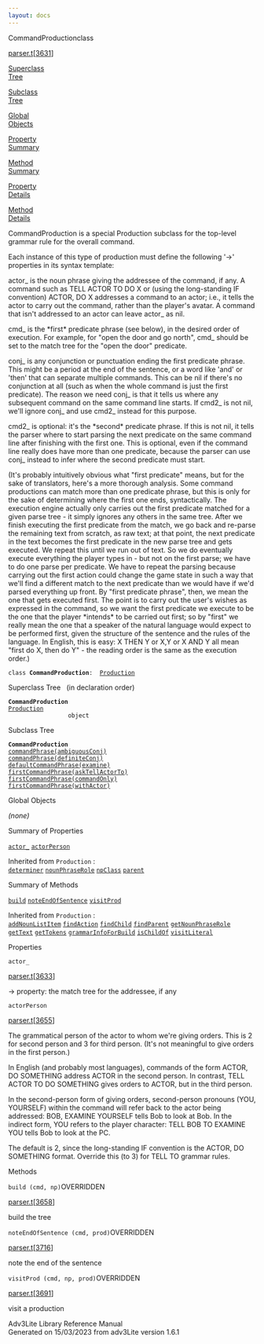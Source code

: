 ```yaml
---
layout: docs
---
```

<span class="title">CommandProduction</span><span class="type">class</span>

[parser.t](../file/parser.t.html)\[[3631](../source/parser.t.html#3631)\]

[Superclass  
Tree](#_SuperClassTree_)

[Subclass  
Tree](#_SubClassTree_)

[Global  
Objects](#_ObjectSummary_)

[Property  
Summary](#_PropSummary_)

[Method  
Summary](#_MethodSummary_)

[Property  
Details](#_Properties_)

[Method  
Details](#_Methods_)



CommandProduction is a special Production subclass for the top-level
grammar rule for the overall command.

Each instance of this type of production must define the following '-\>'
properties in its syntax template:

actor\_ is the noun phrase giving the addressee of the command, if any.
A command such as TELL ACTOR TO DO X or (using the long-standing IF
convention) ACTOR, DO X addresses a command to an actor; i.e., it tells
the actor to carry out the command, rather than the player's avatar. A
command that isn't addressed to an actor can leave actor\_ as nil.

cmd\_ is the \*first\* predicate phrase (see below), in the desired
order of execution. For example, for "open the door and go north", cmd\_
should be set to the match tree for the "open the door" predicate.

conj\_ is any conjunction or punctuation ending the first predicate
phrase. This might be a period at the end of the sentence, or a word
like 'and' or 'then' that can separate multiple commands. This can be
nil if there's no conjunction at all (such as when the whole command is
just the first predicate). The reason we need conj\_ is that it tells us
where any subsequent command on the same command line starts. If cmd2\_
is not nil, we'll ignore conj\_ and use cmd2\_ instead for this purpose.

cmd2\_ is optional: it's the \*second\* predicate phrase. If this is not
nil, it tells the parser where to start parsing the next predicate on
the same command line after finishing with the first one. This is
optional, even if the command line really does have more than one
predicate, because the parser can use conj\_ instead to infer where the
second predicate must start.

(It's probably intuitively obvious what "first predicate" means, but for
the sake of translators, here's a more thorough analysis. Some command
productions can match more than one predicate phrase, but this is only
for the sake of determining where the first one ends, syntactically. The
execution engine actually only carries out the first predicate matched
for a given parse tree - it simply ignores any others in the same tree.
After we finish executing the first predicate from the match, we go back
and re-parse the remaining text from scratch, as raw text; at that
point, the next predicate in the text becomes the first predicate in the
new parse tree and gets executed. We repeat this until we run out of
text. So we do eventually execute everything the player types in - but
not on the first parse; we have to do one parse per predicate. We have
to repeat the parsing because carrying out the first action could change
the game state in such a way that we'll find a different match to the
next predicate than we would have if we'd parsed everything up front. By
"first predicate phrase", then, we mean the one that gets executed
first. The point is to carry out the user's wishes as expressed in the
command, so we want the first predicate we execute to be the one that
the player \*intends\* to be carried out first; so by "first" we really
mean the one that a speaker of the natural language would expect to be
performed first, given the structure of the sentence and the rules of
the language. In English, this is easy: X THEN Y or X,Y or X AND Y all
mean "first do X, then do Y" - the reading order is the same as the
execution order.)

`class `**`CommandProduction`**` :   `[`Production`](../object/Production.html)



<span id="_SuperClassTree_"></span>



<span class="hdln">Superclass Tree</span>   (in declaration order)



**`CommandProduction`**  
[`Production`](../object/Production.html)  
`                 object`  
<span id="_SubClassTree_"></span>



<span class="hdln">Subclass Tree</span>  



**`CommandProduction`**  
[`commandPhrase(ambiguousConj)`](../object/commandPhrase(ambiguousConj).html)  
[`commandPhrase(definiteConj)`](../object/commandPhrase(definiteConj).html)  
[`defaultCommandPhrase(examine)`](../object/defaultCommandPhrase(examine).html)  
[`firstCommandPhrase(askTellActorTo)`](../object/firstCommandPhrase(askTellActorTo).html)  
[`firstCommandPhrase(commandOnly)`](../object/firstCommandPhrase(commandOnly).html)  
[`firstCommandPhrase(withActor)`](../object/firstCommandPhrase(withActor).html)  
<span id="_ObjectSummary_"></span>



<span class="hdln">Global Objects</span>  



*(none)* <span id="_PropSummary_"></span>



<span class="hdln">Summary of Properties</span>  



[`actor_`](#actor_) [`actorPerson`](#actorPerson)

Inherited from `Production` :  
[`determiner`](../object/Production.html#determiner) [`nounPhraseRole`](../object/Production.html#nounPhraseRole) [`npClass`](../object/Production.html#npClass) [`parent`](../object/Production.html#parent)

<span id="_MethodSummary_"></span>



<span class="hdln">Summary of Methods</span>  



[`build`](#build) [`noteEndOfSentence`](#noteEndOfSentence) [`visitProd`](#visitProd)

Inherited from `Production` :  
[`addNounListItem`](../object/Production.html#addNounListItem) [`findAction`](../object/Production.html#findAction) [`findChild`](../object/Production.html#findChild) [`findParent`](../object/Production.html#findParent) [`getNounPhraseRole`](../object/Production.html#getNounPhraseRole) [`getText`](../object/Production.html#getText) [`getTokens`](../object/Production.html#getTokens) [`grammarInfoForBuild`](../object/Production.html#grammarInfoForBuild) [`isChildOf`](../object/Production.html#isChildOf) [`visitLiteral`](../object/Production.html#visitLiteral)

<span id="_Properties_"></span>



<span class="hdln">Properties</span>  



<span id="actor_"></span>

`actor_`

[parser.t](../file/parser.t.html)\[[3633](../source/parser.t.html#3633)\]



-\> property: the match tree for the addressee, if any



<span id="actorPerson"></span>

`actorPerson`

[parser.t](../file/parser.t.html)\[[3655](../source/parser.t.html#3655)\]



The grammatical person of the actor to whom we're giving orders. This is
2 for second person and 3 for third person. (It's not meaningful to give
orders in the first person.)

In English (and probably most languages), commands of the form ACTOR, DO
SOMETHING address ACTOR in the second person. In contrast, TELL ACTOR TO
DO SOMETHING gives orders to ACTOR, but in the third person.

In the second-person form of giving orders, second-person pronouns (YOU,
YOURSELF) within the command will refer back to the actor being
addressed: BOB, EXAMINE YOURSELF tells Bob to look at Bob. In the
indirect form, YOU refers to the player character: TELL BOB TO EXAMINE
YOU tells Bob to look at the PC.

The default is 2, since the long-standing IF convention is the ACTOR, DO
SOMETHING format. Override this (to 3) for TELL TO grammar rules.



<span id="_Methods_"></span>



<span class="hdln">Methods</span>  



<span id="build"></span>

`build (cmd, np)`<span class="rem">OVERRIDDEN</span>

[parser.t](../file/parser.t.html)\[[3658](../source/parser.t.html#3658)\]



build the tree



<span id="noteEndOfSentence"></span>

`noteEndOfSentence (cmd, prod)`<span class="rem">OVERRIDDEN</span>

[parser.t](../file/parser.t.html)\[[3716](../source/parser.t.html#3716)\]



note the end of the sentence



<span id="visitProd"></span>

`visitProd (cmd, np, prod)`<span class="rem">OVERRIDDEN</span>

[parser.t](../file/parser.t.html)\[[3691](../source/parser.t.html#3691)\]



visit a production





Adv3Lite Library Reference Manual  
Generated on 15/03/2023 from adv3Lite version 1.6.1


